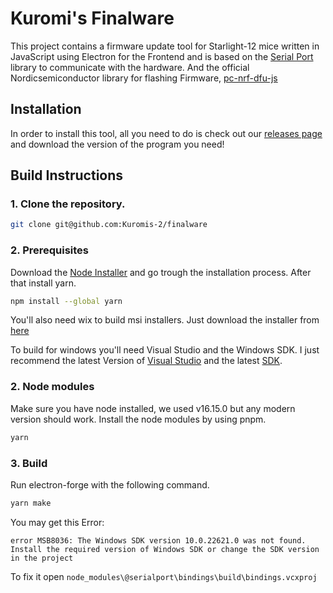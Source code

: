 # Kuromi's Finalware

This project contains a firmware update tool for Starlight-12 mice written in
JavaScript using Electron for the Frontend and is based on the
[Serial Port](https://serialport.io) library to communicate with the hardware. And the official 
Nordicsemiconductor library for flashing Firmware, [pc-nrf-dfu-js](https://github.com/NordicSemiconductor/pc-nrf-dfu-js)

## Installation

In order to install this tool, all you need to do is check out our
[releases page](https://github.com/Kuromis-2/finalware/releases) and
download the version of the program you need!

## Build Instructions
### 1. Clone the repository.
```bash
git clone git@github.com:Kuromis-2/finalware
```
### 2. Prerequisites
Download the [Node Installer](https://nodejs.org/download/release/v16.15.0/node-v16.15.0-x64.msi) and go trough the installation process.
After that install yarn.
```bash
npm install --global yarn
```
You'll also need wix to build msi installers. Just download the installer from [here](https://wixtoolset.org/releases/)

To build for windows you'll need Visual Studio and the Windows SDK. I just recommend the latest Version of [Visual Studio](https://visualstudio.microsoft.com/de/?utm_source=developermscom) and the latest [SDK](https://developer.microsoft.com/de-de/windows/downloads/windows-sdk/). 
### 2. Node modules
Make sure you have node installed, we used v16.15.0 but any modern version should work. 
Install the node modules by using pnpm.
```bash
yarn
```
### 3. Build
Run electron-forge with the following command.
```bash
yarn make
```
You may get this Error:
```
error MSB8036: The Windows SDK version 10.0.22621.0 was not found. Install the required version of Windows SDK or change the SDK version in the project
```
To fix it open ``node_modules\@serialport\bindings\build\bindings.vcxproj``
